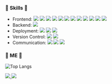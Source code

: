 ### 💪 Skills 💪
<ul>
  <li>
    Frontend: 
    <img src="https://img.shields.io/badge/HTML5-E34F26?style=flat&logo=HTML5&logoColor=white"/>
    <img src="https://img.shields.io/badge/CSS3-1572B6?style=flat&logo=CSS3&logoColor=white"/>
    <img src="https://img.shields.io/badge/JavaScript-F7DF1E?style=flat&logo=JavaScript&logoColor=white"/>
    <img src="https://img.shields.io/badge/TypeScript-3178C6?style=flat&logo=TypeScript&logoColor=white"/>
    <img src="https://img.shields.io/badge/Scss-CC6699?style=flat&logo=Scss&logoColor=white"/>
    <img src="https://img.shields.io/badge/Tailwind CSS-06B6D4?style=flat&logo=Tailwind CSS&logoColor=white"/>
    <img src="https://img.shields.io/badge/React-61DAFB?style=flat&logo=React&logoColor=white"/>
    <img src="https://img.shields.io/badge/Next.js-000000?style=flat&logo=Next.js&logoColor=white"/>
    <img src="https://img.shields.io/badge/Vue.js-4FC08D?style=flat&logo=Vue.js&logoColor=white"/>
    <img src="https://img.shields.io/badge/jQuery-0769AD?style=flat&logo=jQuery&logoColor=white"/>
    <img src="https://img.shields.io/badge/Recoil-512BD4?style=flat&logo=Recoil&logoColor=white"/>
    <img src="https://img.shields.io/badge/Redux-764ABC?style=flat&logo=Redux&logoColor=white"/>
  </li>
  <li>
    Backend:
    <img src="https://img.shields.io/badge/Firebase-FFCA28?style=flat&logo=Firebase&logoColor=white"/>
  </li>
  <li>
    Deployment:
    <img src="https://img.shields.io/badge/Netlify-00C7B7?style=flat&logo=Netlify&logoColor=white"/>
    <img src="https://img.shields.io/badge/Vercel-000000?style=flat&logo=Vercel&logoColor=white"/>
    <img src="https://img.shields.io/badge/Amazon AWS-232F3E?style=flat&logo=Amazon AWS&logoColor=white"/>
  </li>
  <li>
    Version Control:
    <img src="https://img.shields.io/badge/Git-F05032?style=flat&logo=Git&logoColor=white"/>
    <img src="https://img.shields.io/badge/GitHub-181717?style=flat&logo=GitHub&logoColor=white"/>
  </li>
  <li>
    Communication:
    <img src="https://img.shields.io/badge/Slack-4A154B?style=flat&logo=Slack&logoColor=white"/>
    <img src="https://img.shields.io/badge/Figma-F24E1E?style=flat&logo=Figma&logoColor=white"/>
    <img src="https://img.shields.io/badge/Notion-000000?style=flat&logo=Notion&logoColor=white"/>
  </li>
</ul>

### 🍊 ME 🍊
<!-- ![Anurag's github stats](https://github-readme-stats.vercel.app/api?username=wooinwoo&show_icons=true) -->
![Top Langs](https://github-readme-stats.vercel.app/api/top-langs/?username=wooinwoo&layout=compact)

<a href="https://bhk1324.tistory.com/">
  <img src="https://img.shields.io/badge/Tistory-000000?style=flat&logo=Tistory&logoColor=white"/>
</a>
<a href="mailto:wooin1001@gmail.com" >
<img src="https://img.shields.io/badge/Gmail-EA4335?style=flat&logo=Gmail&logoColor=white"/>
</a>

<!--
[![Solved.ac Profile](http://mazassumnida.wtf/api/v2/generate_badge?boj=bhk1324)](https://solved.ac/bhk1324/)

**wooinwoo/wooinwoo** is a ✨ _special_ ✨ repository because its `README.md` (this file) appears on your GitHub profile.

![Anurag's github stats](https://github-readme-stats.vercel.app/api?username=wooinwoo&show_icons=true&theme=tokyonight)
![Top Langs](https://github-readme-stats.vercel.app/api/top-langs/?username=wooinwoo&layout=compact&theme=tokyonight)
Here are some ideas to get you started:
- 🔭 I’m currently working on ...
- 🌱 I’m currently learning ...
- 👯 I’m looking to collaborate on ...
- 🤔 I’m looking for help with ...
- 💬 Ask me about ...
- 📫 How to reach me: ...
- 😄 Pronouns: ...
- ⚡ Fun fact: ...
-->
